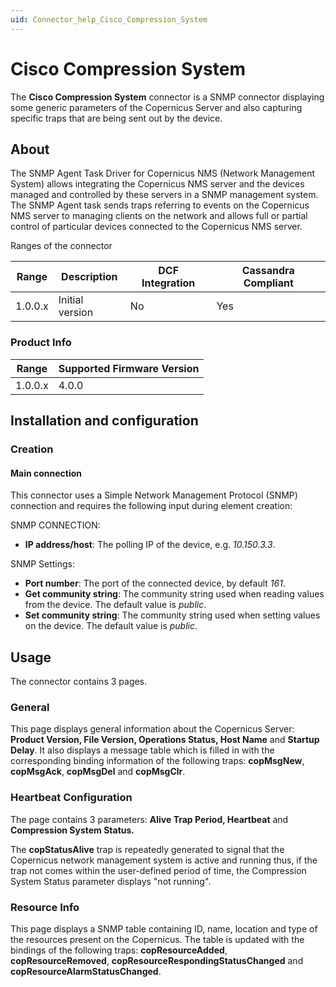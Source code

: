 ```yaml
---
uid: Connector_help_Cisco_Compression_System
---
```


# Cisco Compression System

The **Cisco Compression System** connector is a SNMP connector displaying some generic parameters of the Copernicus Server and also capturing specific traps that are being sent out by the device.

## About

The SNMP Agent Task Driver for Copernicus NMS (Network Management System) allows integrating the Copernicus NMS server and the devices managed and controlled by these servers in a SNMP management system. The SNMP Agent task sends traps referring to events on the Copernicus NMS server to managing clients on the network and allows full or partial control of particular devices connected to the Copernicus NMS server.

Ranges of the connector

| Range | Description | DCF Integration | Cassandra Compliant |
|------------------|-----------------|---------------------|-------------------------|
| 1.0.0.x          | Initial version | No                  | Yes                     |

### Product Info

| Range | Supported Firmware Version |
|------------------|-----------------------------|
| 1.0.0.x          | 4.0.0                       |

## Installation and configuration

### Creation

#### Main connection

This connector uses a Simple Network Management Protocol (SNMP) connection and requires the following input during element creation:

SNMP CONNECTION:

- **IP address/host**: The polling IP of the device, e.g. *10.150.3.3*.

SNMP Settings:

- **Port number**: The port of the connected device, by default *161*.
- **Get community string**: The community string used when reading values from the device. The default value is *public*.
- **Set community string**: The community string used when setting values on the device. The default value is *public*.

## Usage

The connector contains 3 pages.

### General

This page displays general information about the Copernicus Server: **Product Version, File Version, Operations Status, Host Name** and **Startup Delay**. It also displays a message table which is filled in with the corresponding binding information of the following traps: **copMsgNew**, **copMsgAck**, **copMsgDel** and **copMsgClr**.

### Heartbeat Configuration

The page contains 3 parameters: **Alive Trap Period, Heartbeat** and **Compression System Status.**

The **copStatusAlive** trap is repeatedly generated to signal that the Copernicus network management system is active and running thus, if the trap not comes within the user-defined period of time, the Compression System Status parameter displays "not running".

### Resource Info

This page displays a SNMP table containing ID, name, location and type of the resources present on the Copernicus. The table is updated with the bindings of the following traps: **copResourceAdded**, **copResourceRemoved**, **copResourceRespondingStatusChanged** and **copResourceAlarmStatusChanged**.
